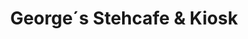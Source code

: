 ---
title: "George´s Stehcafe & Kiosk"
url: /toenisvorst/george-s-stehcafe-und-kiosk/
shop: Tickets
---